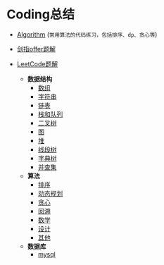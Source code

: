 # Coding总结

* [Algorithm](https://github.com/xcg1995/Code/tree/master/Algorithm) (`常用算法的代码练习，包括排序、dp、贪心等`)

* [剑指offer题解](https://github.com/Making-It/Code/blob/master/%E5%89%91%E6%8C%87Offer%E9%A2%98%E8%A7%A3/%E5%89%91%E6%8C%87Offer.md)

* [LeetCode题解](https://github.com/xcg1995/Code/tree/master/LeetCode) 
   * **数据结构**
      * [数组](https://github.com/xcg1995/Code/blob/master/LeetCode/数组.md)
      * [字符串](https://github.com/xcg1995/Code/blob/master/LeetCode/字符串.md)
      * [链表](https://github.com/xcg1995/Code/blob/master/LeetCode/链表.md)
      * [栈和队列](https://github.com/xcg1995/Code/blob/master/LeetCode/栈和队列.md)
      * [二叉树](https://github.com/xcg1995/Code/blob/master/LeetCode/二叉树.md)
      * [图](https://github.com/xcg1995/Code/blob/master/LeetCode/图.md)
      * [堆](https://github.com/xcg1995/Code/blob/master/LeetCode/堆.md)
      * [线段树](https://github.com/xcg1995/Code/blob/master/LeetCode/线段树.md)
      * [字典树](https://github.com/xcg1995/Code/blob/master/LeetCode/字典树.md)
      * [并查集](https://github.com/xcg1995/Code/blob/master/LeetCode/并查集.md)
   * **算法**
      * [排序](https://github.com/xcg1995/Code/blob/master/LeetCode/排序.md)
      * [动态规划](https://github.com/xcg1995/Code/blob/master/LeetCode/动态规划.md)
      * [贪心](https://github.com/xcg1995/Code/blob/master/LeetCode/贪心.md)
      * [回溯](https://github.com/xcg1995/Code/blob/master/LeetCode/回溯.md)
      * [数学](https://github.com/xcg1995/Code/blob/master/LeetCode/数学.md)
      * [设计](https://github.com/xcg1995/Code/blob/master/LeetCode/设计.md)
      * [其他](https://github.com/xcg1995/Code/blob/master/LeetCode/其他.md)
   * **数据库**
      * [mysql](https://github.com/xcg1995/Code/blob/master/LeetCode/数据库.md)
   



